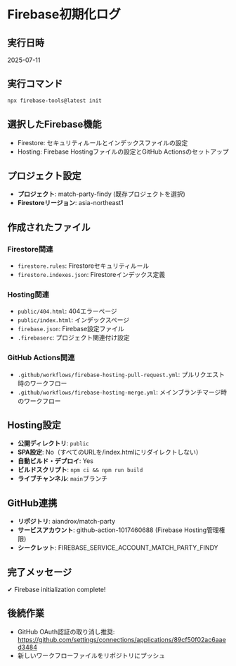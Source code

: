 # Firebase初期化ログ

## 実行日時
2025-07-11

## 実行コマンド
```bash
npx firebase-tools@latest init
```

## 選択したFirebase機能
- Firestore: セキュリティルールとインデックスファイルの設定
- Hosting: Firebase Hostingファイルの設定とGitHub Actionsのセットアップ

## プロジェクト設定
- **プロジェクト**: match-party-findy (既存プロジェクトを選択)
- **Firestoreリージョン**: asia-northeast1

## 作成されたファイル

### Firestore関連
- `firestore.rules`: Firestoreセキュリティルール
- `firestore.indexes.json`: Firestoreインデックス定義

### Hosting関連
- `public/404.html`: 404エラーページ
- `public/index.html`: インデックスページ
- `firebase.json`: Firebase設定ファイル
- `.firebaserc`: プロジェクト関連付け設定

### GitHub Actions関連
- `.github/workflows/firebase-hosting-pull-request.yml`: プルリクエスト時のワークフロー
- `.github/workflows/firebase-hosting-merge.yml`: メインブランチマージ時のワークフロー

## Hosting設定
- **公開ディレクトリ**: `public`
- **SPA設定**: No（すべてのURLを/index.htmlにリダイレクトしない）
- **自動ビルド・デプロイ**: Yes
- **ビルドスクリプト**: `npm ci && npm run build`
- **ライブチャンネル**: `main`ブランチ

## GitHub連携
- **リポジトリ**: aiandrox/match-party
- **サービスアカウント**: github-action-1017460688 (Firebase Hosting管理権限)
- **シークレット**: FIREBASE_SERVICE_ACCOUNT_MATCH_PARTY_FINDY

## 完了メッセージ
✔ Firebase initialization complete!

## 後続作業
- GitHub OAuth認証の取り消し推奨: https://github.com/settings/connections/applications/89cf50f02ac6aaed3484
- 新しいワークフローファイルをリポジトリにプッシュ
